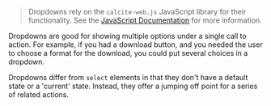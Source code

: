 > Dropdowns rely on the `calcite-web.js` JavaScript library for their functionality. See the [JavaScript Documentation](../javascript/) for more information.

Dropdowns are good for showing multiple options under a single call to action. For example, if you had a download button, and you needed the user to choose a format for the download, you could put several choices in a dropdown.

Dropdowns differ from `select` elements in that they don't have a default state or a 'current' state. Instead, they offer a jumping off point for a series of related actions.
